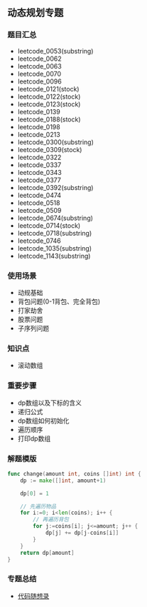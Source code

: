 ## 动态规划专题
### 题目汇总
- leetcode_0053(substring)
- leetcode_0062
- leetcode_0063
- leetcode_0070
- leetcode_0096
- leetcode_0121(stock)
- leetcode_0122(stock)
- leetcode_0123(stock)
- leetcode_0139
- leetcode_0188(stock)
- leetcode_0198
- leetcode_0213
- leetcode_0300(substring)
- leetcode_0309(stock)
- leetcode_0322
- leetcode_0337
- leetcode_0343
- leetcode_0377
- leetcode_0392(substring)
- leetcode_0474
- leetcode_0518
- leetcode_0509
- leetcode_0674(substring)
- leetcode_0714(stock)
- leetcode_0718(substring)
- leetcode_0746
- leetcode_1035(substring)
- leetcode_1143(substring)

### 使用场景
- 动规基础
- 背包问题(0-1背包、完全背包)
- 打家劫舍
- 股票问题
- 子序列问题

### 知识点
- 滚动数组

### 重要步骤
- dp数组以及下标的含义
- 递归公式
- dp数组如何初始化
- 遍历顺序
- 打印dp数组


### 解题模版
```go
func change(amount int, coins []int) int {
	dp := make([]int, amount+1)

	dp[0] = 1

	// 先遍历物品
	for i:=0; i<len(coins); i++ {
		// 再遍历背包
		for j:=coins[i]; j<=amount; j++ {
			dp[j] += dp[j-coins[i]]
		}
	}
	return dp[amount]
}
```

### 专题总结
- [代码随想录](https://programmercarl.com/)